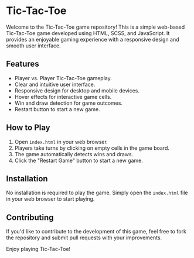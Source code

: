 # Tic-Tac-Toe

Welcome to the Tic-Tac-Toe game repository! This is a simple web-based Tic-Tac-Toe game developed using HTML, SCSS, and JavaScript. It provides an enjoyable gaming experience with a responsive design and smooth user interface.

## Features

- Player vs. Player Tic-Tac-Toe gameplay.
- Clear and intuitive user interface.
- Responsive design for desktop and mobile devices.
- Hover effects for interactive game cells.
- Win and draw detection for game outcomes.
- Restart button to start a new game.

## How to Play

1. Open `index.html` in your web browser.
2. Players take turns by clicking on empty cells in the game board.
3. The game automatically detects wins and draws.
4. Click the "Restart Game" button to start a new game.

## Installation

No installation is required to play the game. Simply open the `index.html` file in your web browser to start playing.

## Contributing

If you'd like to contribute to the development of this game, feel free to fork the repository and submit pull requests with your improvements.

Enjoy playing Tic-Tac-Toe!
